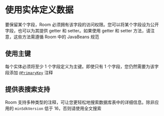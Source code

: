 # 使用实体定义数据

要保留某个字段，Room 必须拥有该字段的访问权限。您可以将某个字段设为公开字段，也可以为其提供 getter 和 setter。如果使用 getter 和 setter 方法，请注意，这些方法需遵循 Room 中的 JavaBeans 规范

## 使用主键

每个实体必须将至少 1 个字段定义为主键。即使只有 1 个字段，您仍然需要为该字段添加 [`@PrimaryKey`](https://developer.android.com/reference/androidx/room/PrimaryKey) 注释

## 提供表搜索支持

Room 支持多种类型的注释，可让您更轻松地搜索数据库表中的详细信息。除非应用的 `minSdkVersion` 低于 16，否则请使用全文搜索